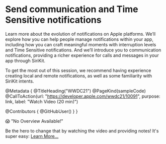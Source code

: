 # Send communication and Time Sensitive notifications

Learn more about the evolution of notifications on Apple platforms. We’ll explore how you can help people manage notifications within your app, including how you can craft meaningful moments with interruption levels and Time Sensitive notifications. And we’ll introduce you to communication notifications, providing a richer experience for calls and messages in your app through SiriKit.

To get the most out of this session, we recommend having experience creating local and remote notifications, as well as some familiarity with SiriKit intents.

@Metadata {
   @TitleHeading("WWDC21")
   @PageKind(sampleCode)
   @CallToAction(url: "https://developer.apple.com/wwdc21/10091", purpose: link, label: "Watch Video (20 min)")

   @Contributors {
      @GitHubUser(<replace this with your GitHub handle>)
   }
}

😱 "No Overview Available!"

Be the hero to change that by watching the video and providing notes! It's super easy:
 [Learn More…](https://wwdcnotes.github.io/WWDCNotes/documentation/wwdcnotes/contributing)
